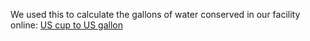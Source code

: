 We used this to calculate the gallons of water conserved in our facility online: [US cup to US gallon](http://convert-to.com/conversion/water-weight-volume/convert-us-gal-of-water-volume-to-us-cup-volume-of-water.html)
